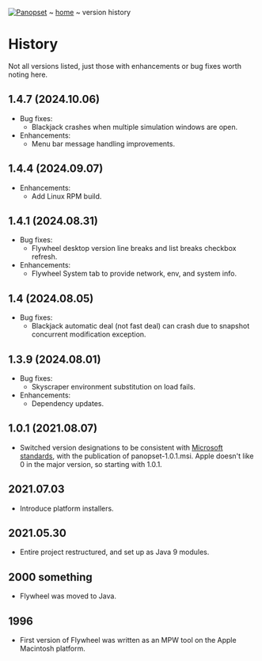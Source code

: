 [![Panopset](https://panopset.com/images/panopset.png)](https://panopset.com) ~ [home](../README.md) ~ version history

# History

Not all versions listed, just those with enhancements or bug fixes worth noting here.

## 1.4.7 (2024.10.06)
* Bug fixes:
  * Blackjack crashes when multiple simulation windows are open.
* Enhancements:
  * Menu bar message handling improvements.

## 1.4.4 (2024.09.07)
* Enhancements:
  * Add Linux RPM build.

## 1.4.1 (2024.08.31)
* Bug fixes:
  * Flywheel desktop version line breaks and list breaks checkbox refresh.
* Enhancements:
  * Flywheel System tab to provide network, env, and system info. 

## 1.4 (2024.08.05)
* Bug fixes:
  * Blackjack automatic deal (not fast deal) can crash due to snapshot concurrent modification exception. 

## 1.3.9 (2024.08.01)
* Bug fixes:
  * Skyscraper environment substitution on load fails.
* Enhancements:
  * Dependency updates.

## 1.0.1 (2021.08.07)

* Switched version designations to be consistent with
[Microsoft standards](https://msdn.microsoft.com/en-us/library/aa370859%28v=VS.85%29.aspx), 
with the publication of panopset-1.0.1.msi.  Apple doesn't like 0 in the major version, so starting with 1.0.1.


## 2021.07.03

* Introduce platform installers.

## 2021.05.30

* Entire project restructured, and set up as Java 9 modules.

## 2000 something

* Flywheel was moved to Java.

## 1996

* First version of Flywheel was written as an MPW tool on the Apple Macintosh platform.
